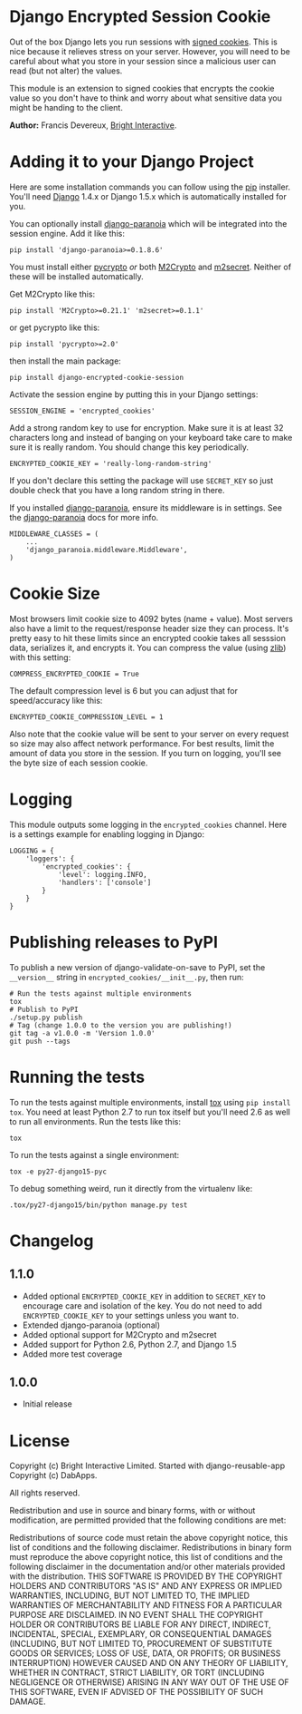 Django Encrypted Session Cookie
===============================

Out of the box Django lets you run sessions with
[signed cookies](https://docs.djangoproject.com/en/dev/topics/http/sessions/#using-cookie-based-sessions).
This is nice because it relieves stress on your server.
However, you will need to be careful about what you store in your session since
a malicious user can read (but not alter) the values.

This module is an extension to signed cookies that encrypts the cookie value
so you don't have to think and worry about what sensitive data you might be
handing to the client.

**Author:** Francis Devereux, [Bright Interactive][1].

Adding it to your Django Project
================================

Here are some installation commands you can follow using the
[pip](http://www.pip-installer.org/) installer.
You'll need
[Django](https://djangoproject.com/) 1.4.x or Django 1.5.x
which is automatically installed for you.

You can optionally install [django-paranoia][2] which will be
integrated into the session engine. Add it like this:

    pip install 'django-paranoia>=0.1.8.6'

You must install either
[pycrypto](https://pypi.python.org/pypi/pycrypto)
*or* both
[M2Crypto](https://pypi.python.org/pypi/M2Crypto)
and [m2secret](https://pypi.python.org/pypi/m2secret).
Neither of these will be installed automatically.

Get M2Crypto like this:

    pip install 'M2Crypto>=0.21.1' 'm2secret>=0.1.1'

or get pycrypto like this:

    pip install 'pycrypto>=2.0'

then install the main package:

    pip install django-encrypted-cookie-session

Activate the session engine by putting this in your Django settings:

    SESSION_ENGINE = 'encrypted_cookies'

Add a strong random key to use for encryption. Make sure it is at least 32
characters long and instead of banging on your keyboard take care to make sure
it is really random. You should change this key periodically.

    ENCRYPTED_COOKIE_KEY = 'really-long-random-string'

If you don't declare this setting the package will use `SECRET_KEY` so just
double check that you have a long random string in there.

If you installed [django-paranoia][2], ensure its middleware is in settings.
See the [django-paranoia][2] docs for more info.

    MIDDLEWARE_CLASSES = (
        ...
        'django_paranoia.middleware.Middleware',
    )

Cookie Size
===========

Most browsers limit cookie size to 4092 bytes (name + value).
Most servers also have a limit to the request/response header size
they can process.
It's pretty easy to hit these limits since an encrypted cookie takes all
sesssion data, serializes it, and encrypts it. You can compress the value
(using
[zlib](http://docs.python.org/2/library/zlib.html#module-zlib))
with this setting:

    COMPRESS_ENCRYPTED_COOKIE = True

The default compression level is 6 but you can adjust that for speed/accuracy
like this:

    ENCRYPTED_COOKIE_COMPRESSION_LEVEL = 1

Also note that the cookie value will be sent to your server on every request so
size may also affect network performance. For best results, limit the amount of
data you store in the session. If you turn on logging, you'll see the byte size
of each session cookie.

Logging
=======

This module outputs some logging in the `encrypted_cookies` channel.
Here is a settings example for enabling logging in Django:

    LOGGING = {
        'loggers': {
            'encrypted_cookies': {
                'level': logging.INFO,
                'handlers': ['console']
            }
        }
    }


Publishing releases to PyPI
===========================

To publish a new version of django-validate-on-save to PyPI, set the
`__version__` string in `encrypted_cookies/__init__.py`, then run:

    # Run the tests against multiple environments
    tox
    # Publish to PyPI
    ./setup.py publish
    # Tag (change 1.0.0 to the version you are publishing!)
    git tag -a v1.0.0 -m 'Version 1.0.0'
    git push --tags


Running the tests
=================

To run the tests against multiple environments, install
[tox](http://tox.readthedocs.org/) using
`pip install tox`. You need at least Python 2.7 to run tox itself but you'll
need 2.6 as well to run all environments. Run the tests like this:

    tox

To run the tests against a single environment:

    tox -e py27-django15-pyc

To debug something weird, run it directly from the virtualenv like:

    .tox/py27-django15/bin/python manage.py test

Changelog
=========

1.1.0
-----

* Added optional `ENCRYPTED_COOKIE_KEY` in addition to `SECRET_KEY` to encourage
  care and isolation of the key. You do not need to add `ENCRYPTED_COOKIE_KEY` to
  your settings unless you want to.
* Extended django-paranoia (optional)
* Added optional support for M2Crypto and m2secret
* Added support for Python 2.6, Python 2.7, and Django 1.5
* Added more test coverage

1.0.0
-----

* Initial release

License
=======

Copyright (c) Bright Interactive Limited.
Started with django-reusable-app Copyright (c) DabApps.

All rights reserved.

Redistribution and use in source and binary forms, with or without
modification, are permitted provided that the following conditions are met:

Redistributions of source code must retain the above copyright notice, this
list of conditions and the following disclaimer.
Redistributions in binary form must reproduce the above copyright notice, this
list of conditions and the following disclaimer in the documentation and/or
other materials provided with the distribution.
THIS SOFTWARE IS PROVIDED BY THE COPYRIGHT HOLDERS AND CONTRIBUTORS "AS IS" AND
ANY EXPRESS OR IMPLIED WARRANTIES, INCLUDING, BUT NOT LIMITED TO, THE IMPLIED
WARRANTIES OF MERCHANTABILITY AND FITNESS FOR A PARTICULAR PURPOSE ARE
DISCLAIMED. IN NO EVENT SHALL THE COPYRIGHT HOLDER OR CONTRIBUTORS BE LIABLE
FOR ANY DIRECT, INDIRECT, INCIDENTAL, SPECIAL, EXEMPLARY, OR CONSEQUENTIAL
DAMAGES (INCLUDING, BUT NOT LIMITED TO, PROCUREMENT OF SUBSTITUTE GOODS OR
SERVICES; LOSS OF USE, DATA, OR PROFITS; OR BUSINESS INTERRUPTION) HOWEVER
CAUSED AND ON ANY THEORY OF LIABILITY, WHETHER IN CONTRACT, STRICT LIABILITY,
OR TORT (INCLUDING NEGLIGENCE OR OTHERWISE) ARISING IN ANY WAY OUT OF THE USE
OF THIS SOFTWARE, EVEN IF ADVISED OF THE POSSIBILITY OF SUCH DAMAGE.

[1]: http://www.bright-interactive.com/
[2]: https://pypi.python.org/pypi/django-paranoia
